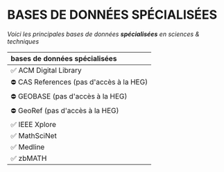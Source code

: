 # BASES DE DONNÉES SPÉCIALISÉES

*Voici les principales bases de données* ***spécialisées*** *en sciences & techniques*   

| bases de données spécialisées |
| :-- |
| ✅ ACM Digital Library |
| ⛔️ CAS References (pas d'accès à la HEG) |
| ⛔️ GEOBASE (pas d'accès à la HEG) |
| ⛔️ GeoRef (pas d'accès à la HEG) |
| ✅ IEEE Xplore |
| ✅ MathSciNet |
| ✅ Medline |
| ✅ zbMATH |
